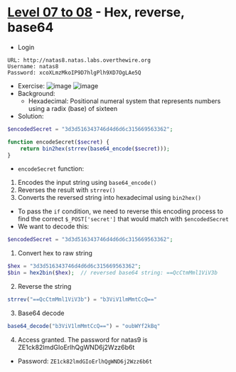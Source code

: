 # [Level 07 to 08](https://overthewire.org/wargames/natas/natas8.html) - Hex, reverse, base64

- Login
```
URL: http://natas8.natas.labs.overthewire.org
Username: natas8
Password: xcoXLmzMkoIP9D7hlgPlh9XD7OgLAe5Q
```
- Exercise:
![image](https://github.com/user-attachments/assets/0dc6ff34-dea9-4fe6-aacd-4d26835758fd)
![image](https://github.com/user-attachments/assets/8fa99854-014b-43ce-9597-f44713e7e2a2)
- Background:
    - Hexadecimal: Positional numeral system that represents numbers using a radix (base) of sixteen
- Solution:

```php
$encodedSecret = "3d3d516343746d4d6d6c315669563362";

function encodeSecret($secret) {
    return bin2hex(strrev(base64_encode($secret)));
}
```
  - `encodeSecret` function:
   1. Encodes the input string using `base64_encode()`
   2. Reverses the result with `strrev()`
   3. Converts the reversed string into hexadecimal using `bin2hex()`
 - To pass the `if` condition, we need to reverse this encoding process to find the correct `$_POST['secret']` that would match with `$encodedSecret`
 - We want to decode this:

```php
$encodedSecret = "3d3d516343746d4d6d6c315669563362";
```
 1. Convert hex to raw string

```php
$hex = "3d3d516343746d4d6d6c315669563362";
$bin = hex2bin($hex);  // reversed base64 string: ==QcCtmMml1ViV3b
```

 2. Reverse the string

```php
strrev("==QcCtmMml1ViV3b") = "b3ViV1lmMmtCcQ=="
```

 3. Base64 decode

```php
base64_decode("b3ViV1lmMmtCcQ==") = "oubWYf2kBq"
```

4. Access granted. The password for natas9 is ZE1ck82lmdGIoErlhQgWND6j2Wzz6b6t
- Password: `ZE1ck82lmdGIoErlhQgWND6j2Wzz6b6t`
